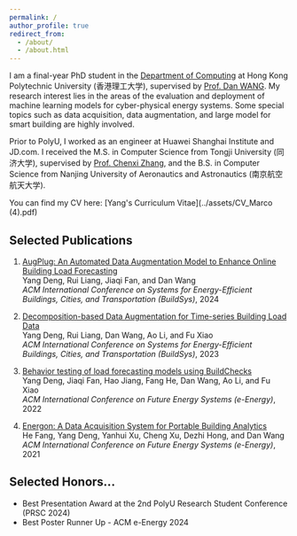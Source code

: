 ```yaml
---
permalink: /
author_profile: true
redirect_from: 
  - /about/
  - /about.html
---
```





I am a final-year PhD student in the [Department of Computing](https://www.polyu.edu.hk/comp/) at Hong Kong Polytechnic University (香港理工大学), supervised by [Prof. Dan WANG](https://www4.comp.polyu.edu.hk/~csdwang/).
My research interest lies in the areas of the evaluation and deployment of machine learning models for cyber-physical energy systems. Some special topics such as data acquisition, data augmentation, and large model for smart building are highly involved.


Prior to PolyU, I worked as an engineer at Huawei Shanghai Institute and JD.com. 
I received the M.S. in Computer Science from Tongji University (同济大学), supervised by [Prof. Chenxi Zhang](https://baike.baidu.com/item/%E5%BC%B5%E6%99%A8%E6%9B%A6/6083349), and the B.S. in Computer Science from Nanjing University of Aeronautics and Astronautics (南京航空航天大学).


You can find my CV here: [Yang's Curriculum Vitae](../assets/CV_Marco (4).pdf)






Selected Publications
-------
1. [AugPlug: An Automated Data Augmentation Model to Enhance Online Building Load Forecasting](https://dl.acm.org/doi/10.1145/3600100.3623727) <br>
   Yang Deng, Rui Liang, Jiaqi Fan, and Dan Wang <br>
   *ACM International Conference on Systems for Energy-Efficient Buildings, Cities, and Transportation (BuildSys)*, 2024
   
2. [Decomposition-based Data Augmentation for Time-series Building Load Data](https://dl.acm.org/doi/10.1145/3600100.3623727) <br>
   Yang Deng, Rui Liang, Dan Wang, Ao Li, and Fu Xiao <br>
   *ACM International Conference on Systems for Energy-Efficient Buildings, Cities, and Transportation (BuildSys)*, 2023
   
3. [Behavior testing of load forecasting models using BuildChecks](https://dl.acm.org/doi/abs/10.1145/3538637.3538841) <br>
   Yang Deng, Jiaqi Fan, Hao Jiang, Fang He, Dan Wang, Ao Li, and Fu Xiao <br>
   *ACM International Conference on Future Energy Systems (e-Energy)*, 2022

4. [Energon: A Data Acquisition System for Portable Building Analytics](https://dl.acm.org/doi/abs/10.1145/3447555.3464850) <br>
   He Fang, Yang Deng, Yanhui Xu, Cheng Xu, Dezhi Hong, and Dan Wang <br>
   *ACM International Conference on Future Energy Systems (e-Energy)*, 2021


Selected Honors...
-------
- Best Presentation Award at the 2nd PolyU Research Student Conference (PRSC 2024)
- Best Poster Runner Up - ACM e-Energy 2024

